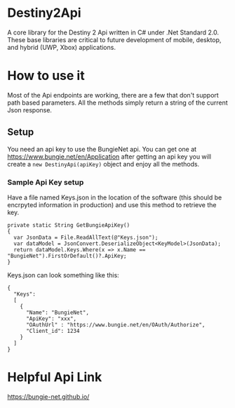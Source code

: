 # Destiny2Api
A core library for the Destiny 2 Api written in C# under .Net Standard 2.0. These base libraries are critical to future development of mobile, desktop, and hybrid (UWP, Xbox) applications.

# How to use it
Most of the Api endpoints are working, there are a few that don't support path based parameters. All the methods simply return a string of the current Json response. 

## Setup
You need an api key to use the BungieNet api. You can get one at https://www.bungie.net/en/Application after getting an api key you will create a `new DestinyApi(apiKey)` object and enjoy all the methods.

### Sample Api Key setup
Have a file named Keys.json in the location of the software (this should be encrpyted information in production) and use this method to retrieve the key.

```
private static String GetBungieApiKey()
{
  var JsonData = File.ReadAllText(@"Keys.json");
  var dataModel = JsonConvert.DeserializeObject<KeyModel>(JsonData);
  return dataModel.Keys.Where(x => x.Name == "BungieNet").FirstOrDefault()?.ApiKey;
}
```

Keys.json can look something like this:
```
{
  "Keys": 
  [
    {
      "Name": "BungieNet",
      "ApiKey": "xxx",
      "OAuthUrl" : "https://www.bungie.net/en/OAuth/Authorize",
      "Client_id": 1234
    }
  ]
}
```

# Helpful Api Link
https://bungie-net.github.io/
